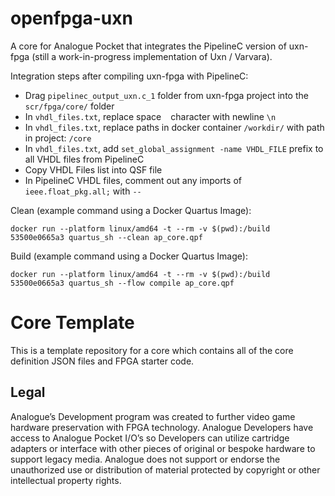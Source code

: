 # openfpga-uxn

A core for Analogue Pocket that integrates the PipelineC version of uxn-fpga (still a work-in-progress implementation of Uxn / Varvara).

Integration steps after compiling uxn-fpga with PipelineC:
- Drag `pipelinec_output_uxn.c_1` folder from uxn-fpga project into the `scr/fpga/core/` folder
- In `vhdl_files.txt`, replace space ` ` character with newline `\n`
- In `vhdl_files.txt`, replace paths in docker container `/workdir/` with path in project: `/core`
- In `vhdl_files.txt`, add `set_global_assignment -name VHDL_FILE` prefix to all VHDL files from PipelineC
- Copy VHDL Files list into QSF file
- In PipelineC VHDL files, comment out any imports of `ieee.float_pkg.all;` with `--`

Clean (example command using a Docker Quartus Image):
```
docker run --platform linux/amd64 -t --rm -v $(pwd):/build 53500e0665a3 quartus_sh --clean ap_core.qpf  
```

Build (example command using a Docker Quartus Image):
```
docker run --platform linux/amd64 -t --rm -v $(pwd):/build 53500e0665a3 quartus_sh --flow compile ap_core.qpf
```

# Core Template
This is a template repository for a core which contains all of the core definition JSON files and FPGA starter code.

## Legal
Analogue’s Development program was created to further video game hardware preservation with FPGA technology. Analogue Developers have access to Analogue Pocket I/O’s so Developers can utilize cartridge adapters or interface with other pieces of original or bespoke hardware to support legacy media. Analogue does not support or endorse the unauthorized use or distribution of material protected by copyright or other intellectual property rights.
